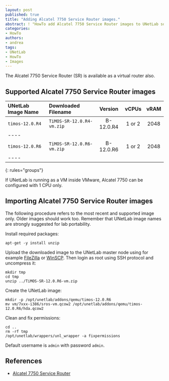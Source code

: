 ```yaml
---
layout: post
published: true
title: "Adding Alcatel 7750 Service Router images."
abstract: ! "HowTo add Alcatel 7750 Service Router images to UNetLab software."
categories:
- HowTo
authors:
- andrea
tags:
- UNetLab
- HowTo
- Images
---
```

The Alcatel 7750 Service Router (SR) is available as a virtual router also.

## Supported Alcatel 7750 Service Router images

| UNetLab Image Name | Downloaded Filename | Version | vCPUs | vRAM |
|:--|:--|:-:|:-:|:-:|
| `timos-12.0.R4` | `TiMOS-SR-12.0.R4-vm.zip` | B-12.0.R4 | 1 or 2 | 2048 |
|----
| `timos-12.0.R6` | `TiMOS-SR-12.0.R6-vm.zip` | B-12.0.R6 | 1 or 2 | 2048 |
|----
{: rules="groups"}

If UNetLab is running as a VM inside VMware, Alcatel 7750 can be configured with 1 CPU only.

## Importing Alcatel 7750 Service Router images

The following procedure refers to the most recent and supported image only. Older images should work too. Remember that UNetLab image names are strongly suggested for lab portability.

Install required packages:

~~~
apt-get -y install unzip
~~~

Upload the downloaded image to the UNetLab master node using for example [FileZilla](https://filezilla-project.org/ "FileZilla") or [WinSCP](http://winscp.net/ "WinSCP"). Then login as root using SSH protocol and uncompress it:

~~~
mkdir tmp
cd tmp
unzip ../TiMOS-SR-12.0.R6-vm.zip
~~~

Create the UNetLab image:

~~~
mkdir -p /opt/unetlab/addons/qemu/timos-12.0.R6
mv vm/7xxx-i386/sros-vm.qcow2 /opt/unetlab/addons/qemu/timos-12.0.R6/hda.qcow2
~~~

Clean and fix permissions:

~~~
cd ..
rm -rf tmp
/opt/unetlab/wrappers/unl_wrapper -a fixpermissions
~~~

Default username is `admin` with password `admin`.

## References

* [Alcatel 7750 Service Router](http://www.alcatel-lucent.com/products/7750-service-router "Alcatel 7750 Service Router")
